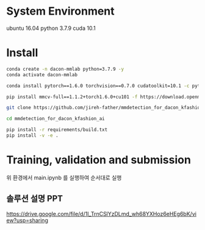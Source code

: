 # System Environment
ubuntu 16.04
python 3.7.9
cuda 10.1

# Install
```bash
conda create -n dacon-mmlab python=3.7.9 -y
conda activate dacon-mmlab

conda install pytorch==1.6.0 torchvision==0.7.0 cudatoolkit=10.1 -c pytorch -y

pip install mmcv-full==1.1.2+torch1.6.0+cu101 -f https://download.openmmlab.com/mmcv/dist/index.html

git clone https://github.com/jireh-father/mmdetection_for_dacon_kfashion_ai.git

cd mmdetection_for_dacon_kfashion_ai

pip install -r requirements/build.txt
pip install -v -e .
```

# Training, validation and submission
위 환경에서 main.ipynb 를 실행하여 순서대로 실행

## 솔루션 설명 PPT
https://drive.google.com/file/d/1l_TrnCSlYzDLmd_wh68YXHoz6eHEg6bK/view?usp=sharing